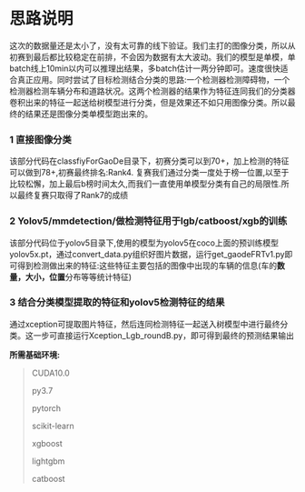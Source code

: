 # 思路说明
这次的数据量还是太小了，没有太可靠的线下验证。我们主打的图像分类，所以从初赛到最后都比较稳定在前排，不会因为数据有太大波动。我们的模型是单模，单batch线上10min以内可以推理出结果，多batch估计一两分钟即可。速度很快适合真正应用。同时尝试了目标检测结合分类的思路:一个检测器检测障碍物，一个检测器检测车辆分布和道路状况。这两个检测器的结果作为特征连同我们的分类器卷积出来的特征一起送给树模型进行分类，但是效果还不如只用图像分类。所以最终的结果还是图像分类单模型跑出来的。

### 1 直接图像分类

该部分代码在classfiyForGaoDe目录下，初赛分类可以到70+，加上检测的特征可以做到78+,初赛最终排名:Rank4.
复赛我们通过分类一度处于榜一位置,以至于比较松懈，加上最后b榜时间太久,而我们一直使用单模型分类有自己的局限性.所以最终复赛只取得了Rank7的成绩

### 2 Yolov5/mmdetection/做检测特征用于lgb/catboost/xgb的训练

该部分代码位于yolov5目录下,使用的模型为yolov5在coco上面的预训练模型yolov5x.pt，通过convert_data.py组织好图片数据，运行get_gaodeFRTv1.py即可得到检测做出来的特征:这些特征主要包括的图像中出现的车辆的信息(车的**数量，大小，位置**分布等等统计特征)

### 3 结合分类模型提取的特征和yolov5检测特征的结果

通过xception可提取图片特征，然后连同检测特征一起送入树模型中进行最终分类。这一步可直接运行Xception_Lgb_roundB.py，即可得到最终的预测结果输出


**所需基础环境:**

> CUDA10.0
>
> py3.7
>
> pytorch
>
>
> scikit-learn
>
> xgboost
>
> lightgbm
>
> catboost
